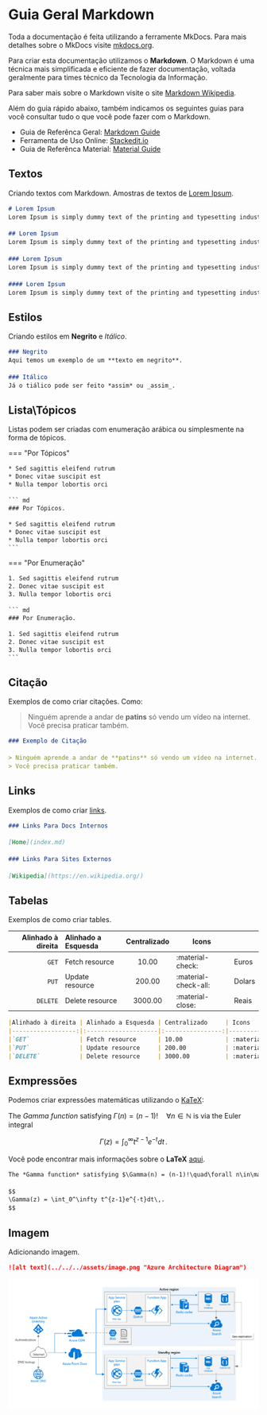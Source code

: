 # Guia Geral Markdown

Toda a documentação é feita utilizando a ferramente MkDocs. Para mais detalhes sobre o MkDocs visite [mkdocs.org](https://mkdocs.org).

Para criar esta documentação utilizamos o **Markdown**. O Markdown é uma técnica mais simplificada e eficiente de fazer 
documentação, voltada geralmente para times técnico da Tecnologia da Informação. 

Para saber mais sobre o Markdown visite o site [Markdown Wikipedia](https://en.wikipedia.org/wiki/Markdown).

Além do guia rápido abaixo, também indicamos os seguintes guias para você consultar tudo o que você pode fazer com o 
Markdown.

* Guia de Referênca Geral: [Markdown Guide](https://www.markdownguide.org/basic-syntax/)
* Ferramenta de Uso Online: [Stackedit.io](https://stackedit.io/app#)
* Guia de Referênca Material: [Material Guide](https://squidfunk.github.io/mkdocs-material/reference/)


## Textos

Criando textos com Markdown. Amostras de textos de [Lorem Ipsum](https://www.lipsum.com/).

``` md
# Lorem Ipsum
Lorem Ipsum is simply dummy text of the printing and typesetting industry.

## Lorem Ipsum
Lorem Ipsum is simply dummy text of the printing and typesetting industry.

### Lorem Ipsum
Lorem Ipsum is simply dummy text of the printing and typesetting industry.

#### Lorem Ipsum
Lorem Ipsum is simply dummy text of the printing and typesetting industry.
```


## Estilos

Criando estilos em **Negrito** e *Itálico*. 

``` md
### Negrito
Aqui temos um exemplo de um **texto em negrito**.

### Itálico
Já o tiálico pode ser feito *assim* ou _assim_.
```


## Lista\Tópicos

Listas podem ser criadas com enumeração arábica ou simplesmente na forma de tópicos.

=== "Por Tópicos"

    * Sed sagittis eleifend rutrum
    * Donec vitae suscipit est
    * Nulla tempor lobortis orci

    ``` md
    ### Por Tópicos.
    
    * Sed sagittis eleifend rutrum
    * Donec vitae suscipit est
    * Nulla tempor lobortis orci
    ```

=== "Por Enumeração"

    1. Sed sagittis eleifend rutrum
    2. Donec vitae suscipit est
    3. Nulla tempor lobortis orci

    ``` md
    ### Por Enumeração.
    
    1. Sed sagittis eleifend rutrum
    2. Donec vitae suscipit est
    3. Nulla tempor lobortis orci
    ```


## Citação

Exemplos de como criar citações. Como:

> Ninguém aprende a andar de **patins** só vendo um vídeo na internet.
> Você precisa praticar também.

``` md
### Exemplo de Citação

> Ninguém aprende a andar de **patins** só vendo um vídeo na internet.
> Você precisa praticar também.
```


## Links

Exemplos de como criar [links](https://www.markdownguide.org/basic-syntax/#links).

``` md
### Links Para Docs Internos

[Home](index.md)

### Links Para Sites Externos

[Wikipedia](https://en.wikipedia.org/)
```


## Tabelas

Exemplos de como criar tables.

|Alinhado à direita | Alinhado a Esquesda | Centralizado     | Icons                |         |
|------------------:|:--------------------|:----------------:|----------------------|---------|
|`GET`              | Fetch resource      | 10.00            | :material-check:     | Euros   |
|`PUT`              | Update resource     | 200.00           | :material-check-all: | Dolars  |
|`DELETE`           | Delete resource     | 3000.00          | :material-close:     | Reais   |

``` md
|Alinhado à direita | Alinhado a Esquesda | Centralizado     | Icons                |         |
|------------------:|:--------------------|:----------------:|----------------------|---------|
|`GET`              | Fetch resource      | 10.00            | :material-check:     | Euros   |
|`PUT`              | Update resource     | 200.00           | :material-check-all: | Dolars  |
|`DELETE`           | Delete resource     | 3000.00          | :material-close:     | Reais   |
```


## Exmpressões

Podemos criar expressões matemáticas utilizando o [KaTeX](https://khan.github.io/KaTeX/):

The *Gamma function* satisfying $\Gamma(n) = (n-1)!\quad\forall n\in\mathbb N$ is via the Euler integral

$$
\Gamma(z) = \int_0^\infty t^{z-1}e^{-t}dt\,.
$$

Você pode encontrar mais informações sobre o  **LaTeX** [aqui](http://meta.math.stackexchange.com/questions/5020/mathjax-basic-tutorial-and-quick-reference).

``` md
The *Gamma function* satisfying $\Gamma(n) = (n-1)!\quad\forall n\in\mathbb N$ is via the Euler integral

$$
\Gamma(z) = \int_0^\infty t^{z-1}e^{-t}dt\,.
$$
```

## Imagem

Adicionando imagem.

``` md
![alt text](../../../assets/image.png "Azure Architecture Diagram")
```

![alt text](../../../assets/image.png "Azure Architecture Diagram")

